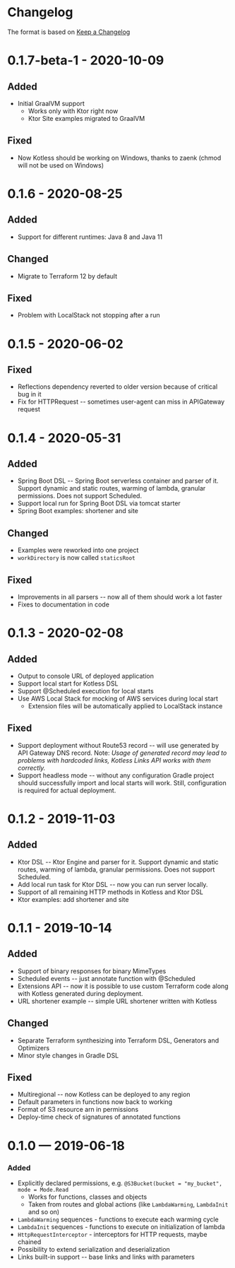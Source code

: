 # Changelog

The format is based on [Keep a Changelog](https://keepachangelog.com/en/1.0.0/)

# 0.1.7-beta-1 - 2020-10-09

## Added

* Initial GraalVM support
    * Works only with Ktor right now
    * Ktor Site examples migrated to GraalVM
    
## Fixed

* Now Kotless should be working on Windows, thanks to zaenk (chmod will not be used on Windows)

# 0.1.6 - 2020-08-25

## Added

* Support for different runtimes: Java 8 and Java 11

## Changed

* Migrate to Terraform 12 by default

## Fixed

* Problem with LocalStack not stopping after a run

# 0.1.5 - 2020-06-02

## Fixed

* Reflections dependency reverted to older version because of critical bug in it
* Fix for HTTPRequest -- sometimes user-agent can miss in APIGateway request

# 0.1.4 - 2020-05-31

## Added

* Spring Boot DSL -- Spring Boot serverless container and parser of it. Support dynamic and static
  routes, warming of lambda, granular permissions. Does not support Scheduled.
* Support local run for Spring Boot DSL via tomcat starter
* Spring Boot examples: shortener and site

## Changed

* Examples were reworked into one project
* `workDirectory` is now called `staticsRoot`

## Fixed

* Improvements in all parsers -- now all of them should work a lot faster
* Fixes to documentation in code

# 0.1.3 - 2020-02-08

## Added

* Output to console URL of deployed application
* Support local start for Kotless DSL
* Support @Scheduled execution for local starts
* Use AWS Local Stack for mocking of AWS services during local start
    * Extension files will be automatically applied to LocalStack instance

## Fixed

* Support deployment without Route53 record -- will use generated by API Gateway DNS record. Note:
  *Usage of generated record may lead to problems with hardcoded links, Kotless Links API works with
  them correctly.*
* Support headless mode -- without any configuration Gradle project should successfully import and
  local starts will work. Still, configuration is required for actual deployment.

# 0.1.2 - 2019-11-03

## Added

* Ktor DSL -- Ktor Engine and parser for it. Support dynamic and static routes, warming of lambda,
  granular permissions. Does not support Scheduled.
* Add local run task for Ktor DSL -- now you can run server locally.
* Support of all remaining HTTP methods in Kotless and Ktor DSL
* Ktor examples: add shortener and site

# 0.1.1 - 2019-10-14

## Added

* Support of binary responses for binary MimeTypes
* Scheduled events -- just annotate function with @Scheduled
* Extensions API -- now it is possible to use custom Terraform code along with Kotless generated
  during deployment.
* URL shortener example -- simple URL shortener written with Kotless

## Changed

* Separate Terraform synthesizing into Terraform DSL, Generators and Optimizers
* Minor style changes in Gradle DSL

## Fixed

* Multiregional -- now Kotless can be deployed to any region
* Default parameters in functions now back to working
* Format of S3 resource arn in permissions
* Deploy-time check of signatures of annotated functions

# 0.1.0 — 2019-06-18

### Added

* Explicitly declared permissions, e.g. `@S3Bucket(bucket = "my_bucket", mode = Mode.Read`
    * Works for functions, classes and objects
    * Taken from routes and global actions (like `LambdaWarming`, `LambdaInit` and so on)
* `LambdaWarming` sequences - functions to execute each warming cycle
* `LambdaInit` sequences - functions to execute on initialization of lambda
* `HttpRequestInterceptor` - interceptors for HTTP requests, maybe chained
* Possibility to extend serialization and deserialization
* Links built-in support -- base links and links with parameters
